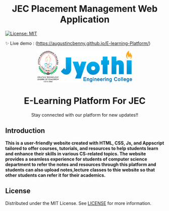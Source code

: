 <h1 align="center">JEC Placement Management Web Application</h1>
<p>
    <a href="#" target="_blank">
        <img alt="License: MIT" src="https://img.shields.io/badge/License-MIT-yellow.svg" />
    </a>
</p>

✨ Live demo : (https://augustincbenny.github.io/E-learning-Platform/)
<br/>
<p align="center">
    <img src="Jyothi Logo (1).png" alt="Logo" width="300" height="100">
    <h1 align="center">E-Learning Platform For JEC</h1>

  </a>

  <p align="center">
    Stay connected with our platform for new updates!!

## Introduction

**This is a user-friendly website created with HTML, CSS, Js, and Appscript tailored to  offer courses, tutorials, and resources to help students learn and enhance their skills in various CS-related topics. The website provides a seamless experience for students of computer science department to refer the notes and resources through this platform and students can also upload notes,lecture classes to thie website so that other students can refer it for their academics.**

   


## License

Distributed under the MIT License. See [LICENSE](LICENSE) for more information.



